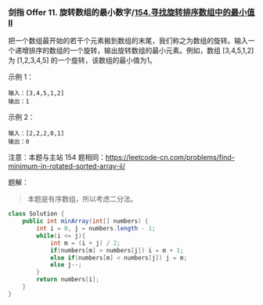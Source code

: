 ### 剑指 Offer 11. 旋转数组的最小数字/[154.寻找旋转排序数组中的最小值 II](https://leetcode-cn.com/problems/find-minimum-in-rotated-sorted-array-ii/)

把一个数组最开始的若干个元素搬到数组的末尾，我们称之为数组的旋转。输入一个递增排序的数组的一个旋转，输出旋转数组的最小元素。例如，数组 [3,4,5,1,2] 为 [1,2,3,4,5] 的一个旋转，该数组的最小值为1。  

示例 1：

```
输入：[3,4,5,1,2]
输出：1
```

示例 2：

```
输入：[2,2,2,0,1]
输出：0
```

注意：本题与主站 154 题相同：https://leetcode-cn.com/problems/find-minimum-in-rotated-sorted-array-ii/

题解：

> 本题是有序数组，所以考虑二分法。

```java
class Solution {
    public int minArray(int[] numbers) {
        int i = 0, j = numbers.length - 1;
        while(i <= j){
            int m = (i + j) / 2;
            if(numbers[m] > numbers[j]) i = m + 1;
            else if(numbers[m] < numbers[j]) j = m;
            else j--;
        }
        return numbers[i];
    }
}
```

